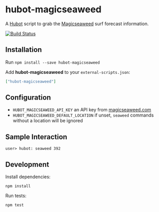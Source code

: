 # hubot-magicseaweed

A [Hubot](https://hubot.github.com) script to grab the [Magicseaweed](http://magicseaweed.com) surf forecast information.

[![Build Status](https://travis-ci.org/mdb/hubot-magicseaweed.png)](https://travis-ci.org/mdb/hubot-magicseaweed)

## Installation

Run `npm install --save hubot-magicseaweed`

Add **hubot-magicseaweed** to your `external-scripts.json`:

```json
["hubot-magicseaweed"]
```

## Configuration
- `HUBOT_MAGICSEAWEED_API_KEY` an API key from [magicseaweed.com](https://magicseaweed.com)
- `HUBOT_MAGICSEAWEED_DEFAULT_LOCATION` if unset, `seaweed` commands without a location will be ignored

## Sample Interaction
```
user> hubot: seaweed 392
```

## Development

Install dependencies:

```
npm install
```

Run tests:

```
npm test
```
